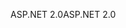 <span data-ttu-id="99da9-101">ASP.NET 2.0</span><span class="sxs-lookup"><span data-stu-id="99da9-101">ASP.NET 2.0</span></span>